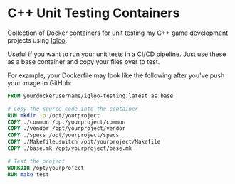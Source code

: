 # C++ Unit Testing Containers

Collection of Docker containers for unit testing my C++ game development projects using [Igloo](https://github.com/codewars/igloo).  

Useful if you want to run your unit tests in a CI/CD pipeline.  Just use these as a base container and copy your files over to test.

For example, your Dockerfile may look like the following after you've push your image to GitHub:

```Dockerfile
FROM yourdockerusername/igloo-testing:latest as base

# Copy the source code into the container
RUN mkdir -p /opt/yourproject
COPY ./common /opt/yourproject/common
COPY ./vendor /opt/yourproject/vendor
COPY ./specs /opt/yourproject/specs
COPY ./Makefile.switch /opt/yourproject/Makefile
COPY ./base.mk /opt/yourproject/base.mk

# Test the project
WORKDIR /opt/yourproject
RUN make test
```
